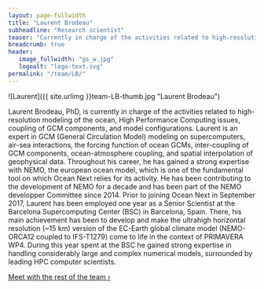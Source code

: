 ```yaml
---
layout: page-fullwidth
title: "Laurent Brodeau"
subheadline: "Research scientist"
teaser: "Currently in charge of the activities related to high-resolution modeling of the ocean, High Performance Computing issues, coupling of GCM components, and model configurations. "
breadcrumb: true
header:
   image_fullwidth: "gs_w.jpg"
   logoalt: "logo-text.svg"
permalink: "/team/LB/"
---
```


![Laurent]({{ site.urlimg }}team-LB-thumb.jpg "Laurent Brodeau")

Laurent Brodeau, PhD, is currently in charge of the activities related to high-resolution modeling of the ocean, High Performance Computing issues, coupling of GCM components, and model configurations.
Laurent is an expert in GCM (General Circulation Model) modeling on supercomputers, air-sea interactions, the forcing function of ocean GCMs, inter-coupling of GCM components, ocean-atmosphere coupling, and spatial interpolation of geophysical data. Throughout his career, he has gained a strong expertise with NEMO, the european ocean model, which is one of the fundamental tool on which Ocean Next relies for its activity. He has been contributing to the development of NEMO for a decade and has been part of the NEMO developper Committee since 2014.
Prior to joining Ocean Next in September 2017, Laurent has been employed one year as a Senior Scientist at the Barcelona Supercomputing Center (BSC) in Barcelona, Spain. There, his main achievement has been to develop and make the ultrahigh horizontal resolution (~15 km) version of the EC-Earth global climate model (NEMO-ORCA12 coupled to IFS-T1279) come to life in the context of PRIMAVERA WP4. During this year spent at the BSC he gained strong expertise in handling considerably large and complex numerical models, surrounded by leading HPC computer scientists.

<a class="radius button small" href="{{ site.url }}{{ site.baseurl }}/team/">Meet with the rest of the team ›</a>
